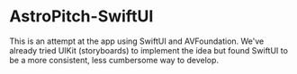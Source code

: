 # AstroPitch-SwiftUI
This is an attempt at the app using SwiftUI and AVFoundation. We've already tried UIKit (storyboards) to implement the idea but found SwiftUI to be a more consistent, less cumbersome way to develop.
